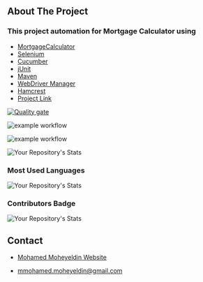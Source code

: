 ## About The Project
### This project automation for Mortgage Calculator using
* [MortgageCalculator](www.mortgagecalculator.net)
* [Selenium](https://www.selenium.dev)
* [Cucumber](https://cucumber.io)
* [jUnit](https://junit.org/junit4/)
* [Maven](https://maven.apache.org/)
* [WebDriver Manager](https://github.com/bonigarcia/webdrivermanager)
* [Hamcrest](http://hamcrest.org/)
* [Project Link](https://github.com/mohamedmoheyeldin/Mortgage-Calculator)

<!-- SonarCloud Stats -->
[![Quality gate](https://sonarcloud.io/api/project_badges/quality_gate?project=mohamedmoheyeldin_TeslaCypressAutomation)](https://sonarcloud.io/dashboard?id=mohamedmoheyeldin_MortgageCalculatorCucumberMaven)

<!-- Build Stats -->
![example workflow](https://github.com/mohamedmoheyeldin/MortgageCalculatorCucumberMaven/actions/workflows/autoMasterBuild.yml/badge.svg)

<!-- Daily Stats -->
![example workflow](https://github.com/mohamedmoheyeldin/MortgageCalculatorCucumberMaven/actions/workflows/DailyBuild.yml/badge.svg)


<!-- My Repository's Stats -->
![Your Repository's Stats](https://github-readme-stats.vercel.app/api?username=mohamedmoheyeldin&show_icons=true)



<!-- Most Used Languages -->
### Most Used Languages
![Your Repository's Stats](https://github-readme-stats.vercel.app/api/top-langs/?username=mohamedmoheyeldin&theme=blue-green)

<!-- Contributors Badge -->
### Contributors Badge
![Your Repository's Stats](https://contrib.rocks/image?repo=mohamedmoheyeldin/MortgageCalculatorCucumberMaven)


<!-- CONTACT -->
## Contact

* [Mohamed Moheyeldin Website](https://mohamedmoheyeldin.com)

* [mmohamed.moheyeldin@gmail.com](mmohamed.moheyeldin@gmail.com)


